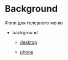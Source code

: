 # Background

Фони для головного меню

- background

    - [desktop](desktop.jpg "Фон для ноутбука")

    - [phone](phone.jpg "Фон для телефона")
